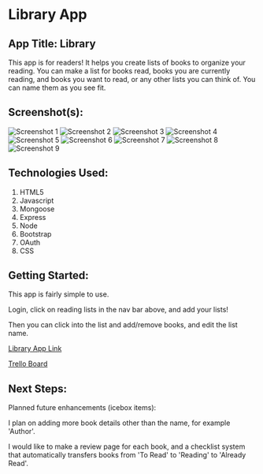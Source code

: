 # Library App


## App Title: Library

This app is for readers! 
It helps you create lists of books to organize your reading. 
You can make a list for books read, books you are currently reading, and books you want to read, or any other lists you can think of. 
You can name them as you see fit.


## Screenshot(s): 

![Screenshot 1](/imgs/Screenshot-1.png)
![Screenshot 2](/imgs/Screenshot-2.png)
![Screenshot 3](/imgs/Screenshot-3.png)
![Screenshot 4](/imgs/Screenshot-4.png)
![Screenshot 5](/imgs/Screenshot-5.png)
![Screenshot 6](/imgs/Screenshot-6.png)
![Screenshot 7](/imgs/Screenshot-7.png)
![Screenshot 8](/imgs/Screenshot-8.png)
![Screenshot 9](/imgs/Screenshot-9.png)

## Technologies Used: 

1. HTML5
2. Javascript
3. Mongoose
4. Express
5. Node
6. Bootstrap
7. OAuth
8. CSS


## Getting Started: 

This app is fairly simple to use.

Login, click on reading lists in the nav bar above, and add your lists!

Then you can click into the list and add/remove books, and edit the list name.

[Library App Link](https://project2library.fly.dev/)

[Trello Board](https://trello.com/invite/b/pMupmZLs/ATTI36b725e73824c99f0e8d9b0ae7e454ce1193BB19/project-2-library)

## Next Steps: 

Planned future enhancements (icebox items):

I plan on adding more book details other than the name, for example 'Author'.

I would like to make a review page for each book, and a checklist system that automatically transfers books from 'To Read' to 'Reading' to 'Already Read'.


